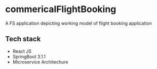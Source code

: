 # commericalFlightBooking
A FS application depicting working model of flight booking application 

<h2>Tech stack</h2>

* React JS
* SpringBoot 3.1.1
* Microservice Architechure
